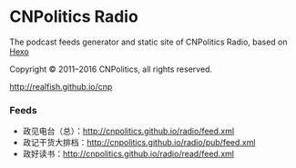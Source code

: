 # CNPolitics Radio

The podcast feeds generator and static site of CNPolitics Radio, based on [Hexo](https://hexo.io)

Copyright © 2011–2016 CNPolitics, all rights reserved.

<http://realfish.github.io/cnp>

### Feeds
- 政见电台（总）：<http://cnpolitics.github.io/radio/feed.xml>
- 政记干货大排档：<http://cnpolitics.github.io/radio/pub/feed.xml>
- 政好读书：<http://cnpolitics.github.io/radio/read/feed.xml>
